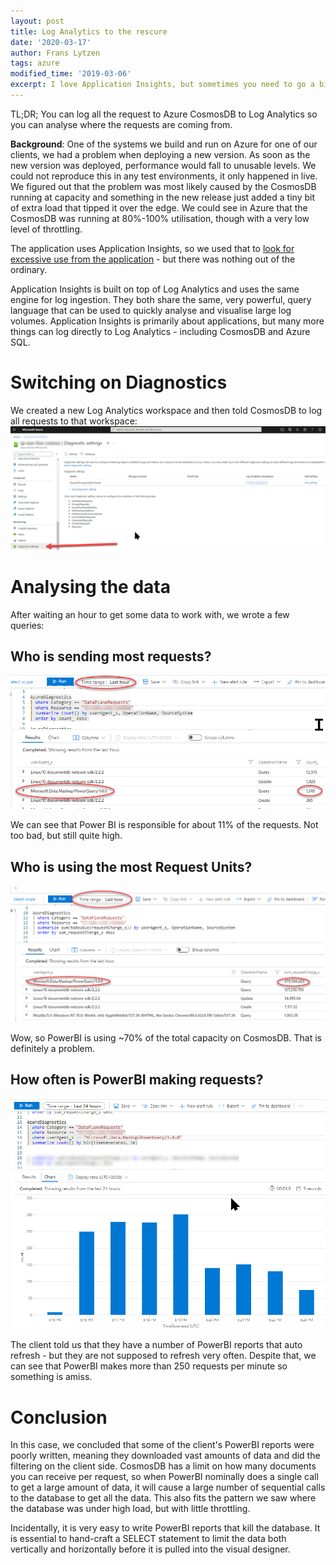 ```yaml
---
layout: post
title: Log Analytics to the rescure
date: '2020-03-17'
author: Frans Lytzen
tags: azure
modified_time: '2019-03-06'
excerpt: I love Application Insights, but sometimes you need to go a bit deeper
---
```


TL;DR; You can log all the request to Azure CosmosDB to Log Analytics so you can analyse where the requests are coming from.

**Background**: One of the systems we build and run on Azure for one of our clients, we had a problem when deploying a new version. As soon as the new version was deployed, performance would fall to unusable levels. We could not reproduce this in any test environments, it only happened in live. We figured out that the problem was most likely caused by the CosmosDB running at capacity and something in the new release just added a tiny bit of extra load that tipped it over the edge. We could see in Azure that the CosmosDB was running at 80%-100% utilisation, though with a very low level of throttling.

The application uses Application Insights, so we used that to [look for excessive use from the application](https://www.lytzen.name/2019/05/20/find-select-nplus1-with-app-insights.html) - but there was nothing out of the ordinary.

Application Insights is built on top of Log Analytics and uses the same engine for log ingestion. They both share the same, very powerful, query language that can be used to quickly analyse and visualise large log volumes. Application Insights is primarily about applications, but many more things can log directly to Log Analytics - including CosmosDB and Azure SQL.

# Switching on Diagnostics
We created a new Log Analytics workspace and then told CosmosDB to log all requests to that workspace:
![Diagnostic Settings](../assets/loganalytics/diagnosticsettings.png)

# Analysing the data
After waiting an hour to get some data to work with, we wrote a few queries:

## Who is sending most requests?
![Request Count](../assets/loganalytics/numrequests.png)

We can see that Power BI is responsible for about 11% of the requests. Not too bad, but still quite high.

## Who is using the most Request Units?
![Request Units](../assets/loganalytics/requestunits.png)

Wow, so PowerBI is using ~70% of the total capacity on CosmosDB. That is definitely a problem.

## How often is PowerBI making requests?
![Requests per minute](../assets/loganalytics/requestperminute.png)

The client told us that they have a number of PowerBI reports that auto refresh - but they are not supposed to refresh very often. Despite that, we can see that PowerBI makes more than 250 requests per minute so something is amiss.

# Conclusion
In this case, we concluded that some of the client's PowerBI reports were poorly written, meaning they downloaded vast amounts of data and did the filtering on the client side. 
CosmosDB has a limit on how many documents you can receive per request, so when PowerBI nominally does a single call to get a large amount of data, it will cause a large number of sequential calls to the database to get all the data. This also fits the pattern we saw where the database was under high load, but with little throttling.

Incidentally, it is very easy to write PowerBI reports that kill the database. It is essential to hand-craft a SELECT statement to limit the data both vertically and horizontally before it is pulled into the visual designer.

